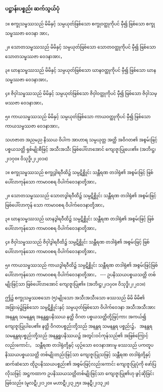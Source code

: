 ### ပဋ္ဌာန်းပစ္စည်း ဆက်သွယ်ပုံ

၁။ စက္ခုသမ္ဖဿသည် မိမိနှင့် သမ္ပယုတ်ဖြစ်သော စက္ခုဝတ္ထုကိုပင် မှီ၍ ဖြစ်သော စက္ခုသမ္ဖဿဇာ ဝေဒနာ
အား，

၂။ သောတသမ္ဖဿသည် မိမိနှင့် သမ္ပယုတ်ဖြစ်သော သောတဝတ္ထုကိုပင် မှီ၍ ဖြစ်သော သောတသမ္ဖဿဇာ
ဝေဒနာအား，

၃။ ဃာနသမ္ဖဿသည် မိမိနှင့် သမ္ပယုတ်ဖြစ်သော ဃာနဝတ္ထုကိုပင် မှီ၍ ဖြစ်သော ဃာနသမ္ဖဿဇာ
ဝေဒနာအား，

၄။ ဇိဝှါသမ္ဖဿသည် မိမိနှင့် သမ္ပယုတ်ဖြစ်သော ဇိဝှါဝတ္ထုကိုပင် မှီ၍ ဖြစ်သော ဇိဝှါသမ္ဖဿဇာ ဝေဒနာအား，

၅။ ကာယသမ္ဖဿသည် မိမိနှင့် သမ္ပယုတ်ဖြစ်သော ကာယဝတ္ထုကိုပင် မှီ၍ ဖြစ်သော ကာယသမ္ဖဿဇာ
ဝေဒနာအား，

သဟဇာတ အညမည နိဿယ ဝိပါက အာဟာရ သမ္ပယုတ္တ အတ္ထိ အဝိဂတ၏ အစွမ်းဖြင့် ပစ္စယသတ္တိ
ရှစ်မျိုးစီဖြင့် အသီးအသီး ဖြစ်ပေါ်လာအောင် ကျေးဇူးပြုပေး၏။ (အဘိ၊ဋ္ဌ၊၂၊၁၇၀။ ဝိသုဒ္ဓိ၊၂၊၂၀၁။)

၁။ စက္ခုသမ္ဖဿသည် စက္ခုဒွါရဝီထိ၌ သမ္ပဋိစ္ဆိုင်း သန္တီရဏ တဒါရုံ၏ အစွမ်းဖြင့် ဖြစ်ပေါ်လာကုန်သော
ကာမာ၀စရ ဝိပါက်ဝေဒနာတို့အား，

၂။ သောတသမ္ဖဿသည် သောတဒွါရဝီထိ၌ သမ္ပဋိစ္ဆိုင်း သန္တီရဏ တဒါရုံ၏ အစွမ်းဖြင့် ဖြစ်ပေါ်လာကုန်
သော ကာမာ၀စရ ဝိပါက်ဝေဒနာတို့အား，

၃။ ဃာနသမ္ဖဿသည် ဃာနဒွါရဝီထိ၌ သမ္ပဋိစ္ဆိုင်း သန္တီရဏ တဒါရုံ၏ အစွမ်းဖြင့် ဖြစ်ပေါ်လာကုန်သော
ကာမာ၀စရ ဝိပါက်ဝေဒနာတို့အား，

၄။ ဇိဝှါသမ္ဖဿသည် ဇိဝှါဒွါရဝီထိ၌ သမ္ပဋိစ္ဆိုင်း သန္တီရဏ တဒါရုံ၏ အစွမ်းဖြင့် ဖြစ်ပေါ်လာကုန်သော
ကာမာ၀စရ ဝိပါက်ဝေဒနာတို့အား，

၅။ ကာယသမ္ဖဿသည် ကာယဒွါရဝီထိ၌ သမ္ပဋိစ္ဆိုင်း သန္တီရဏ တဒါရုံ၏ အစွမ်းဖြင့်ဖြစ်ပေါ်လာကုန်သော
ကာမာ၀စရ ဝိပါက်ဝေဒနာတို့အား， --- ဥပနိဿယပစ္စယသတ္တိ တစ်မျိုးဖြင့်သာ ဖြစ်ပေါ်လာအောင်
ကျေးဇူးပြု၏။ (အဘိ၊ဋ္ဌ၊၂၊၁၇၀။ ဝိသုဒ္ဓိ၊၂၊၂၀၁။)

ဤ၌ စက္ခုသမ္ဖဿစသော (၅)မျိုးသော အသီးအသီးသော ဖဿသည် မိမိ မိမိ၏ အခြားမဲ့၌ဖြစ်သော
သမ္ပဋိစ္ဆိုင်းနှင့် သမ္ပယုတ်ဖြစ်သော ဝိပါက်ဝေဒနာ အသီးအသီးအား အနန္တရ သမနန္တရ အနန္တရူပနိဿယ နတ္ထိ
ဝိဂတ ပစ္စယသတ္တိတို့ဖြင့်ကား အကယ်၍ ကျေးဇူးပြုပါပေ၏။ နတ္ထိ ဝိဂတပစ္စည်းတို့သည် အနန္တရ သမနန္တရ
ပစ္စည်း၌， အနန္တရ သမနန္တရပစ္စည်းတို့သည် အနန္တရူပနိဿယ၌ အတွင်းဝင်ကုန်သည်၏ အဖြစ်ကြောင့်
လည်းကောင်း， သန္တီရဏ တဒါရုံတို့နှင့် ယှဉ်သော ဝေဒနာအားမူ ဖဿသည် ပကတူပနိဿယပစ္စယသတ္တိ
တစ်မျိုးတည်းဖြင့်သာ ကျေးဇူးပြုသဖြင့် သန္တီရဏ တဒါရုံတို့နှင့် ဆက်ဆံသော ထိုဥပနိဿယပစ္စည်း၏
အစွမ်းဖြင့်လည်းကောင်း ကျေးဇူးပြုပုံကို ဖော်ပြလိုသဖြင့် အဋ္ဌကထာက ဥပနိဿယသတ္တိတစ်မျိုးဖြင့်သာ
ကျေးဇူးပြု၏ဟု ဖွင့်ဆိုခြင်း ဖြစ်သည်။ (မူလဋီ၊၂၊၁၂၀။ မဟာဋီ၊၂၊၃၂၅။ အနုဋီ၊၂၊၁၃၂။)